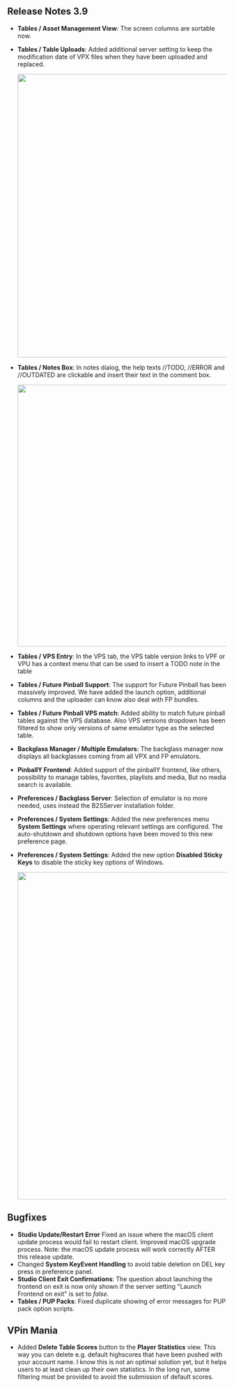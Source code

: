 ## Release Notes 3.9

- **Tables / Asset Management View**: The screen columns are sortable now.
- **Tables / Table Uploads**: Added additional server setting to keep the modification date of VPX files when they have been uploaded and replaced.

  <img src="https://raw.githubusercontent.com/syd711/vpin-studio/main/documentation/preferences/modification-date.png" width="650" />

- **Tables / Notes Box**: In notes dialog, the help texts //TODO, //ERROR and //OUTDATED are clickable and insert their text in the comment box.

  <img src="https://raw.githubusercontent.com/syd711/vpin-studio/main/documentation/vps/add-todo.png" width="600" />
  
- **Tables / VPS Entry**: In the VPS tab, the VPS table version links to VPF or VPU has a context menu that can be used to insert a TODO note in the table
- **Tables / Future Pinball Support**: The support for Future Pinball has been massively improved. We have added the launch option, additional columns and the uploader can know also deal with FP bundles.
- **Tables / Future Pinball VPS match**: Added ability to match future pinball tables against the VPS database. Also VPS versions dropdown has been filtered to show only versions of same emulator type as the selected table. 

- **Backglass Manager / Multiple Emulators**: The backglass manager now displays all backglasses coming from all VPX and FP emulators.

- **PinballY Frontend**: Added support of the pinballY frontend, like others, possibility to manage tables, favorites, playlists and media, But no media search is available. 

- **Preferences / Backglass Server**: Selection of emulator is no more needed, uses instead the B2SServer installation folder.
- **Preferences / System Settings**: Added the new preferences menu **System Settings** where operating relevant settings are configured. The auto-shutdown and shutdown options have been moved to this new preference page.
- **Preferences / System Settings**: Added the new option **Disabled Sticky Keys** to disable the sticky key options of Windows.

  <img src="https://raw.githubusercontent.com/syd711/vpin-studio/main/documentation/preferences/system-settings.png" width="750" />


## Bugfixes

- **Studio Update/Restart Error** Fixed an issue where the macOS client update process would fail to restart client. Improved macOS upgrade process. Note: the macOS update process will work correctly AFTER this release update.
- Changed **System KeyEvent Handling** to avoid table deletion on DEL key press in preference panel.
- **Studio Client Exit Confirmations**: The question about launching the frontend on exit is now only shown if the server setting "Launch Frontend on exit" is set to _false_.
- **Tables / PUP Packs**: Fixed duplicate showing of error messages for PUP pack option scripts.

## VPin Mania

- Added **Delete Table Scores** button to the **Player Statistics** view. This way you can delete e.g. default highscores that have been pushed with your account name. I know this is not an optimal solution yet, but it helps users to at least clean up their own statistics. In the long run, some filtering must be provided to avoid the submission of default scores.


  